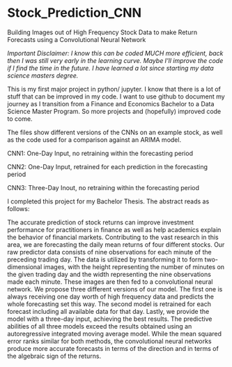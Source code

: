 # Stock_Prediction_CNN
Building Images out of High Frequency Stock Data to make Return Forecasts using a Convolutional Neural Network

_Important Disclaimer: I know this can be coded MUCH more efficient, back then I was still very early in the learning curve. Maybe I'll improve the code if I find the time in the future. I have learned a lot since starting my data science masters degree._

This is my first major project in python/ jupyter. I know that there is a lot of stuff that can be improved in my code. I want to use github to document my journey as I transition from a Finance and Economics Bachelor to a Data Science Master Program. So more projects and (hopefully) improved code to come.

The files show different versions of the CNNs on an example stock, as well as the code used for a comparison against an ARIMA model.

CNN1: One-Day Input, no retraining within the forecasting period

CNN2: One-Day Input, retrained for each prediction in the forecasting period

CNN3: Three-Day Inout, no retraining within the forecasting period

I completed this project for my Bachelor Thesis. The abstract reads as follows:

The accurate prediction of stock returns can improve investment performance for practitioners in finance as well as help academics explain the behavior of financial markets. Contributing to the vast research in this area, we are forecasting the daily mean returns of four different stocks. Our raw predictor data consists of nine observations for each minute of the preceding trading day. The data is utilized by transforming it to form two-dimensional images, with the height representing the number of minutes on the given trading day and the width representing the nine observations made each minute. These images are then fed to a convolutional neural network. We propose three different versions of our model. The first one is always receiving one day worth of high frequency data and predicts the whole forecasting set this way. The second model is retrained for each forecast including all available data for that day. Lastly, we provide the model with a three-day input, achieving the best results. The predictive abilities of all three models exceed the results obtained using an autoregressive integrated moving average model. While the mean squared error ranks similar for both methods, the convolutional neural networks produce more accurate forecasts in terms of the direction and in terms of the algebraic sign of the returns.
